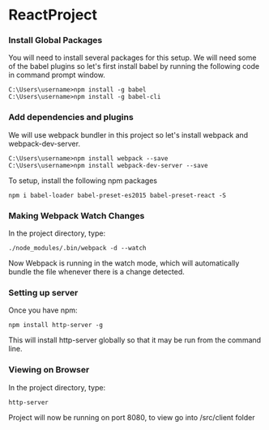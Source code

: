 # ReactProject

### Install Global Packages
You will need to install several packages for this setup. We will need some of the babel plugins so let's first install babel by running the following code in command prompt window.

```
C:\Users\username>npm install -g babel
C:\Users\username>npm install -g babel-cli
```

### Add dependencies and plugins
We will use webpack bundler in this project so let's install webpack and webpack-dev-server.

```
C:\Users\username>npm install webpack --save
C:\Users\username>npm install webpack-dev-server --save
```

To setup, install the following npm packages

```
npm i babel-loader babel-preset-es2015 babel-preset-react -S
```

### Making Webpack Watch Changes
In the project directory, type:
```
./node_modules/.bin/webpack -d --watch
```

Now Webpack is running in the watch mode, which will automatically bundle the file whenever there is a change detected.

### Setting up server
Once you have npm:
```
npm install http-server -g
```

This will install http-server globally so that it may be run from the command line.

### Viewing on Browser
In the project directory, type:
```
http-server
```
Project will now be running on port 8080, to view go into /src/client folder
